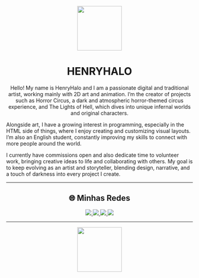 <!-- Banner ou imagem no topo -->
<p align="center">
  <img src="https://camo.githubusercontent.com/a931df81aea90c151e0705203a7ca32ee7fdb0ac65bd0de2242ffd614ed2c31f/68747470733a2f2f6d656469612e74656e6f722e636f6d2f4768334c4b5839484d466b414141416a2f686f6c6c6f772d6b6e696768742d6b6e696768742e676966" width="120" />
</p>

<h1 align="center"><b>HENRYHALO</b></h1>

<p align="center">
Hello! My name is HenryHalo and I am a passionate digital and traditional artist, working mainly with 2D art and animation.
I’m the creator of projects such as Horror Circus, a dark and atmospheric horror-themed circus experience, and The Lights of Hell, which dives into unique infernal worlds and original characters.

Alongside art, I have a growing interest in programming, especially in the HTML side of things, where I enjoy creating and customizing visual layouts. I’m also an English student, constantly improving my skills to connect with more people around the world.

I currently have commissions open and also dedicate time to volunteer work, bringing creative ideas to life and collaborating with others. My goal is to keep evolving as an artist and storyteller, blending design, narrative, and a touch of darkness into every project I create.
</p>

---

<h2 align="center">🌐 Minhas Redes</h2>
<p align="center">
  <a href="https://instagram.com/SEU_USUARIO" target="_blank">
    <img src="https://img.shields.io/badge/Instagram-%23E4405F.svg?style=for-the-badge&logo=Instagram&logoColor=white" />
  </a>
  <a href="https://t.me/SEU_USUARIO" target="_blank">
    <img src="https://img.shields.io/badge/Telegram-%230088cc.svg?style=for-the-badge&logo=telegram&logoColor=white" />
  </a>
  <a href="https://ko-fi.com/SEU_USUARIO" target="_blank">
    <img src="https://img.shields.io/badge/Ko--fi-%23FF5E5B.svg?style=for-the-badge&logo=ko-fi&logoColor=white" />
  </a>
  <a href="https://trello.com/SEU_USUARIO" target="_blank">
    <img src="https://img.shields.io/badge/Trello-%23026AA7.svg?style=for-the-badge&logo=trello&logoColor=white" />
  </a>
</p>

---

<p align="center">
  <img src="[https://i.imgur.com/w1Q8eS4.png](https://i.pinimg.com/originals/9e/09/6c/9e096c27abf9890d2d81c01cbaf8a355.gif)" width="120" />
</p>
